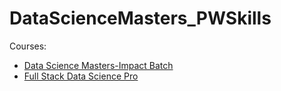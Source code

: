 # DataScienceMasters_PWSkills

Courses:
* [Data Science Masters-Impact Batch](https://learn.pwskills.com/lesson/Course-Overview/63a83129816f9c47a7c01076/course/Data-Science-Masters/63a2ea7e8899438ee77eae5a)
* [Full Stack Data Science Pro](https://learn.pwskills.com/course/Full-Stack-Data-Science-Pro/64a264076977ccc0a0e20c13)
